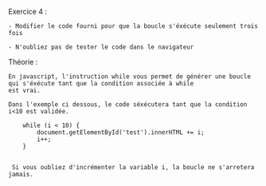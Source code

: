 Exercice 4 :

    - Modifier le code fourni pour que la boucle s'éxécute seulement trois fois

    - N'oubliez pas de tester le code dans le navigateur


Théorie :

    En javascript, l'instruction while vous permet de générer une boucle qui s'éxécute tant que la condition associée à while
    est vrai.

    Dans l'exemple ci dessous, le code séxécutera tant que la condition i<10 est validée.

        while (i < 10) {
            document.getElementById('test').innerHTML += i;
            i++;
        }


     Si vous oubliez d'incrémenter la variable i, la boucle ne s'arretera jamais.







